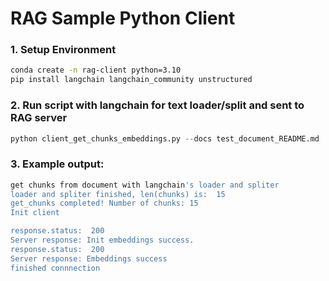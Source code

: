 # RAG Sample Python Client
### 1. Setup Environment
```bash
conda create -n rag-client python=3.10
pip install langchain langchain_community unstructured
```

### 2. Run script with langchain for text loader/split and sent to RAG server
```python
python client_get_chunks_embeddings.py --docs test_document_README.md
```

### 3. Example output: 
```bash
get chunks from document with langchain's loader and spliter
loader and spliter finished, len(chunks) is:  15
get_chunks completed! Number of chunks: 15
Init client

response.status:  200
Server response: Init embeddings success.
response.status:  200
Server response: Embeddings success
finished connnection
```
